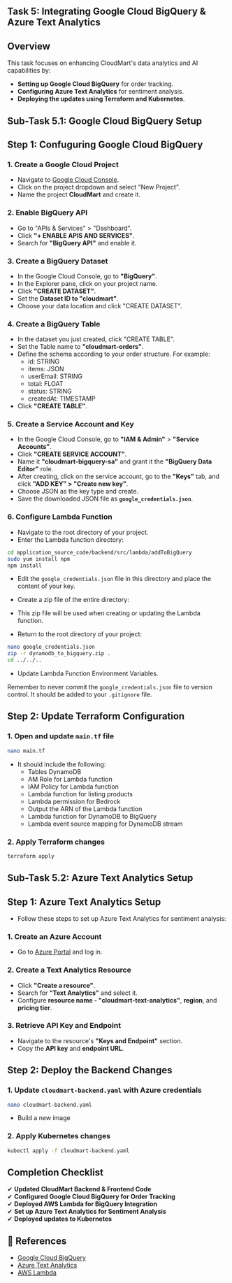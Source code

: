 ## Task 5: Integrating Google Cloud BigQuery & Azure Text Analytics

## Overview
This task focuses on enhancing CloudMart's data analytics and AI capabilities by:
- **Setting up Google Cloud BigQuery** for order tracking.
- **Configuring Azure Text Analytics** for sentiment analysis.
- **Deploying the updates using Terraform and Kubernetes**.

## Sub-Task 5.1: Google Cloud BigQuery Setup

## **Step 1: Confuguring Google Cloud BigQuery**

### **1. Create a Google Cloud Project**
- Navigate to [Google Cloud Console](https://console.cloud.google.com/).
- Click on the project dropdown and select "New Project".
- Name the project **CloudMart** and create it.

### **2. Enable BigQuery API**
- Go to "APIs & Services" > "Dashboard".
- Click **"+ ENABLE APIS AND SERVICES"**.
- Search for **"BigQuery API"** and enable it.

### **3. Create a BigQuery Dataset**
- In the Google Cloud Console, go to **"BigQuery"**.
- In the Explorer pane, click on your project name.
- Click **"CREATE DATASET"**.
- Set the **Dataset ID to "cloudmart"**.
- Choose your data location and click "CREATE DATASET".

### **4. Create a BigQuery Table**
- In the dataset you just created, click "CREATE TABLE".
- Set the Table name to **"cloudmart-orders"**.
- Define the schema according to your order structure. For example:
    - id: STRING
    - items: JSON
    - userEmail: STRING
    - total: FLOAT
    - status: STRING
    - createdAt: TIMESTAMP
- Click **"CREATE TABLE"**.

### **5. Create a Service Account and Key**
- In the Google Cloud Console, go to **"IAM & Admin"** > **"Service Accounts"**.
- Click **"CREATE SERVICE ACCOUNT"**.
- Name it **"cloudmart-bigquery-sa"** and grant it the **"BigQuery Data Editor"** role.
- After creating, click on the service account, go to the **"Keys"** tab, and click **"ADD KEY" > "Create new key"**.
- Choose JSON as the key type and create.
- Save the downloaded JSON file as **`google_credentials.json`**.

### **6. Configure Lambda Function**
- Navigate to the root directory of your project.
- Enter the Lambda function directory:
```bash
cd application_source_code/backend/src/lambda/addToBigQuery
sudo yum install npm
npm install
```

- Edit the `google_credentials.json` file in this directory and place the content of your key.
- Create a zip file of the entire directory:
- This zip file will be used when creating or updating the Lambda function.

- Return to the root directory of your project:
```bash
nano google_credentials.json
zip -r dynamodb_to_bigquery.zip .
cd ../../..
```
- Update Lambda Function Environment Variables.

Remember to never commit the `google_credentials.json` file to version control. It should be added to your `.gitignore` file.

## **Step 2: Update Terraform Configuration**

### **1. Open and update `main.tf` file**
```bash
nano main.tf
```
- It should include the following:
  - Tables DynamoDB
  - AM Role for Lambda function
  - IAM Policy for Lambda function
  - Lambda function for listing products
  - Lambda permission for Bedrock
  - Output the ARN of the Lambda function
  - Lambda function for DynamoDB to BigQuery
  - Lambda event source mapping for DynamoDB stream

### **2. Apply Terraform changes**
```bash
terraform apply
```

## Sub-Task 5.2: Azure Text Analytics Setup

## **Step 1: Azure Text Analytics Setup**

- Follow these steps to set up Azure Text Analytics for sentiment analysis:

### **1. Create an Azure Account**
- Go to [Azure Portal](https://portal.azure.com/) and log in.

### **2. Create a Text Analytics Resource**
- Click **"Create a resource"**.
- Search for **"Text Analytics"** and select it.
- Configure **resource name - "cloudmart-text-analytics"**, **region**, and **pricing tier**.

### **3. Retrieve API Key and Endpoint**
- Navigate to the resource's **"Keys and Endpoint"** section.
- Copy the **API key** and **endpoint URL**.

## **Step 2: Deploy the Backend Changes**

### **1. Update `cloudmart-backend.yaml` with Azure credentials**
```bash
nano cloudmart-backend.yaml
```
- Build a new image
<Follow ECR steps>

### **2. Apply Kubernetes changes**
```bash
kubectl apply -f cloudmart-backend.yaml
```

## Completion Checklist
✔ **Updated CloudMart Backend & Frontend Code**  
✔ **Configured Google Cloud BigQuery for Order Tracking**  
✔ **Deployed AWS Lambda for BigQuery Integration**  
✔ **Set up Azure Text Analytics for Sentiment Analysis**  
✔ **Deployed updates to Kubernetes**  

## 📖 References
- [Google Cloud BigQuery](https://cloud.google.com/bigquery/docs)
- [Azure Text Analytics](https://learn.microsoft.com/en-us/azure/cognitive-services/text-analytics/)
- [AWS Lambda](https://docs.aws.amazon.com/lambda/latest/dg/welcome.html)